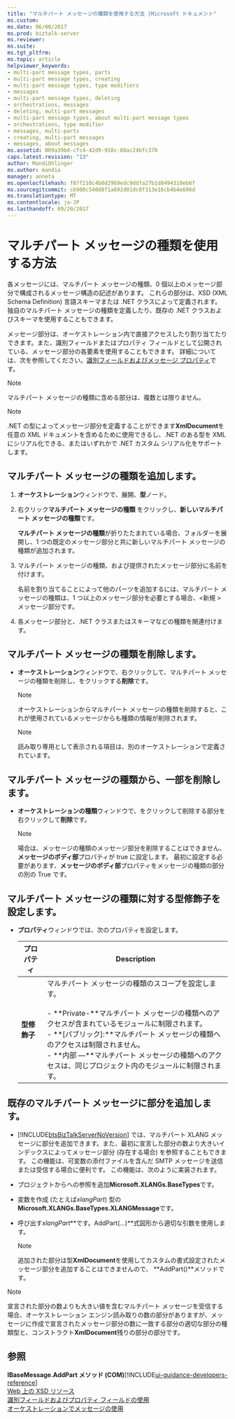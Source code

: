 ```yaml
---
title: "マルチパート メッセージの種類を使用する方法 |Microsoft ドキュメント"
ms.custom: 
ms.date: 06/08/2017
ms.prod: biztalk-server
ms.reviewer: 
ms.suite: 
ms.tgt_pltfrm: 
ms.topic: article
helpviewer_keywords:
- multi-part message types, parts
- multi-part message types, creating
- multi-part message types, type modifiers
- messages
- multi-part message types, deleting
- orchestrations, messages
- deleting, multi-part messages
- multi-part message types, about multi-part message types
- orchestrations, type modifier
- messages, multi-parts
- creating, multi-part messages
- messages, about messages
ms.assetid: 009a39bd-cfc4-42d9-918c-88ac24bfc370
caps.latest.revision: "13"
author: MandiOhlinger
ms.author: mandia
manager: anneta
ms.openlocfilehash: f87f210c4b0d2969edc9ddfa27b1d8494310eb6f
ms.sourcegitcommit: cb908c540d8f1a692d01dc8f313e16cb4b4e696d
ms.translationtype: MT
ms.contentlocale: ja-JP
ms.lasthandoff: 09/20/2017
---
```

# <a name="how-to-use-multi-part-message-types"></a>マルチパート メッセージの種類を使用する方法
各メッセージには、マルチパート メッセージの種類、0 個以上のメッセージ部分で構成されるメッセージ構造の記述があります。 これらの部分は、XSD (XML Schema Definition) 言語スキーマまたは .NET クラスによって定義されます。 独自のマルチパート メッセージの種類を定義したり、既存の .NET クラスおよびスキーマを使用することもできます。  
  
 メッセージ部分は、オーケストレーション内で直接アクセスしたり割り当てたりできます。また、識別フィールドまたはプロパティ フィールドとして公開されている、メッセージ部分の各要素を使用することもできます。 詳細については、次を参照してください。[識別フィールドおよびメッセージ プロパティ](../core/using-distinguished-fields-and-property-fields.md)です。  
  
> [!NOTE]
>  マルチパート メッセージの種類に含める部分は、複数とは限りません。  
  
> [!NOTE]
>  .NET の型によってメッセージ部分を定義することができます**XmlDocument**を任意の XML ドキュメントを含めるために使用できるし、.NET のある型を XML にシリアル化できる、またはいずれかで .NET カスタム シリアル化をサポートします。  
  
## <a name="add-a-multi-part-message-type"></a>マルチパート メッセージの種類を追加します。  
  
1.  **オーケストレーション**ウィンドウで、展開、**型**ノード。  
  
2.  右クリック**マルチパート メッセージの種類** をクリックし、**新しいマルチパート メッセージの種類**です。  
  
     **マルチパート メッセージの種類**が折りたたまれている場合、フォルダーを展開し、1 つの既定のメッセージ部分と共に新しいマルチパート メッセージの種類が追加されます。  
  
3.  マルチパート メッセージの種類、および提供されたメッセージ部分に名前を付けます。  
  
     名前を割り当てることによって他のパーツを追加するには、マルチパート メッセージの種類は、1 つ以上のメッセージ部分を必要とする場合、\<新規 > メッセージ部分です。  
  
4.  各メッセージ部分と、.NET クラスまたはスキーマなどの種類を関連付けます。  
  
## <a name="remove-a-multi-part-message-type"></a>マルチパート メッセージの種類を削除します。  
  
-   **オーケストレーション**ウィンドウで、右クリックして、マルチパート メッセージの種類を削除し、をクリックする**削除**です。  
  
    > [!NOTE]
    >  オーケストレーションからマルチパート メッセージの種類を削除すると、これが使用されているメッセージからも種類の情報が削除されます。  
  
    > [!NOTE]
    >  読み取り専用として表示される項目は、別のオーケストレーションで定義されています。  
  
## <a name="remove-a-part-from-a-multi-part-message-type"></a>マルチパート メッセージの種類から、一部を削除します。  
  
-   **オーケストレーションの種類**ウィンドウで、をクリックして削除する部分を右クリックして**削除**です。  
  
    > [!NOTE]
    >  場合は、メッセージの種類のメッセージ部分を削除することはできません、**メッセージのボディ部**プロパティが true に設定します。 最初に設定する必要があります、**メッセージのボディ部**プロパティをメッセージの種類の部分の別の True です。  
  
## <a name="set-the-type-modifier-for-a-multi-part-message-type"></a>マルチパート メッセージの種類に対する型修飾子を設定します。  
  
-   **プロパティ**ウィンドウでは、次のプロパティを設定します。  
  
    |プロパティ|Description|  
    |--------------|-----------------|  
    |**型修飾子**|マルチパート メッセージの種類のスコープを設定します。<br /><br /> -   **Private-**マルチパート メッセージの種類へのアクセスが含まれているモジュールに制限されます。<br />-   **[パブリック]:**マルチパート メッセージの種類へのアクセスは制限されません。<br />-   **内部 —**マルチパート メッセージの種類へのアクセスは、同じプロジェクト内のモジュールに制限されます。|  
  
## <a name="add-parts-to-an-existing-multi-part-message"></a>既存のマルチパート メッセージに部分を追加します。  
  
-   [!INCLUDE[btsBizTalkServerNoVersion](../includes/btsbiztalkservernoversion-md.md)] では、マルチパート XLANG メッセージに部分を追加できます。また、最初に宣言した部分の数より大きいインデックスによってメッセージ部分 (存在する場合) を参照することもできます。 この機能は、可変数の添付ファイルを含んだ SMTP メッセージを送信または受信する場合に便利です。 この機能は、次のように実装されます。  
  
-   プロジェクトからへの参照を追加**Microsoft.XLANGs.BaseTypes**です。  
  
-   変数を作成 (たとえば*xlangPart*) 型の**Microsoft.XLANGs.BaseTypes.XLANGMessage**です。  
  
-   呼び出す*xlangPart***です。AddPart(...)**式図形から適切な引数を使用します。  
  
    > [!NOTE]
    >  追加された部分は型**XmlDocument**を使用してカスタムの書式設定されたメッセージ部分を追加することはできませんので、 **AddPart()**メソッドです。  
  
> [!NOTE]
>  宣言された部分の数よりも大きい値を含むマルチパート メッセージを受信する場合、オーケストレーション エンジン読み取りの数の部分がありますが、メッセージに作成で宣言されたメッセージ部分の数に一致する部分の適切な部分の種類型と、コンストラクト**XmlDocument**残りの部分の部分です。  
  
## <a name="see-also"></a>参照  
 **IBaseMessage.AddPart メソッド (COM)**[!INCLUDE[ui-guidance-developers-reference](../includes/ui-guidance-developers-reference.md)]  
 [Web 上の XSD リソース](../core/xsd-resources-on-the-web.md)   
 [識別フィールドおよびプロパティ フィールドの使用](../core/using-distinguished-fields-and-property-fields.md)   
 [オーケストレーションでメッセージの使用](../core/using-messages-in-orchestrations.md)